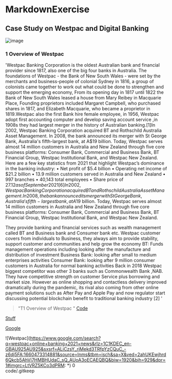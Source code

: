 # MarkdownExercise

## Case Study on Westpac and Digital Banking

![image](westpac.jpg)

### 1 Overview of Westpac 

'Westpac Banking Corporation is the oldest Australian bank and financial provider since 1817, also one of the big four banks in Australia. The foundations of Westpac - the Bank of New South Wales - were set by the merchants and business-people of colonial Sydney in 1816, a group of colonists came together to work out what could be done to strengthen and support the emerging economy, From its opening day in 1817 until 1822 the Bank of New South Wales leased a house from Mary Reibey in Macquarie Place, Founding proprietors included Margaret Campbell, who purchased shares in 1817, and Elizabeth Macquarie, who became a proprietor in 1819.Westpac also the first Bank hire female employee, in 1956, Westpac adopt first accounting computer and develop saving account service ,in 1908s they had largest merger in the history of Australian banking.[1]In 2002, Westpac Banking Corporation acquired BT and Rothschild Australia Asset Management. In 2008, the bank announced its merger with St George Bank, Australia's fifth-largest bank, at A$19 billion.
Today, Westpac serves almost 14 million customers in Australia and New Zealand through five core business platforms: Consumer Bank, Commercial and Business Bank, BT Financial Group, Westpac Institutional Bank, and Westpac New Zealand.
Here are a few key statistics from 2021 that highlight Westpac’s dominance in the banking industry:
•	Net profit of $5.4 billion
•	Operating net income of $21.2 billion
•	13.9 million customers served in Australia and New Zealand
•	997 branches
•	40,143 total employees
•	Share price of $27.12 as of September 2021[6]
In 2002, Westpac Banking Corporation acquired BT and Rothschild Australia Asset Management. In 2008, the bank announced its merger with St George Bank, Australia's fifth-largest bank, at A$19 billion.
Today, Westpac serves almost 14 million customers in Australia and New Zealand through five core business platforms: Consumer Bank, Commercial and Business Bank, BT Financial Group, Westpac Institutional Bank, and Westpac New Zealand.



They provide banking and financial services such as wealth management called BT and Business bank and Consumer bank etc.
Westpac customer covers from individuals to Business, they always aim to provide stability, support customer and communities and help grow the economy
BT: Funds management operations including looking after the manufacture and distribution of investment
Business Bank: looking after small to medium enterprises activities
Consumer Bank: looking after 9 million consumer customers in Australia for normal banking activities
Back in 2018 Westpac biggest competitor was other 3 banks such as Commonwealth Bank ,NAB. They have competitive strength on customer Service plus borrowing and market size. However as online shopping and contactless delivery improved dramatically during the pandemic, its rival also coming from other online payment solutions such as After Pay and Apple Pay and now regulator start discussing potential blockchain benefit to traditional banking industry [2]
'

> "T1 Overview of Westpac "
[Code](code)

[Stuff](code/stuff)

[Google](https://google.com)

![Westpac](https://www.google.com/search?q=westpac+online+banking+2021+news&rlz=1C1KDEC_en-GBAU925AU925&sxsrf=ALiCzsY_riMekd3TRfpYzCQuC_-z6dj5FA:1660473314881&source=lnms&tbm=isch&sa=X&ved=2ahUKEwjhrd6Qkcb5AhVi7HMBHUdaC_sQ_AUoA3oECAEQBQ&biw=1920&bih=929&dpr=1#imgrc=LtVRZ5KCo3dPRM:
*)
 0  
code/.gitkeep
